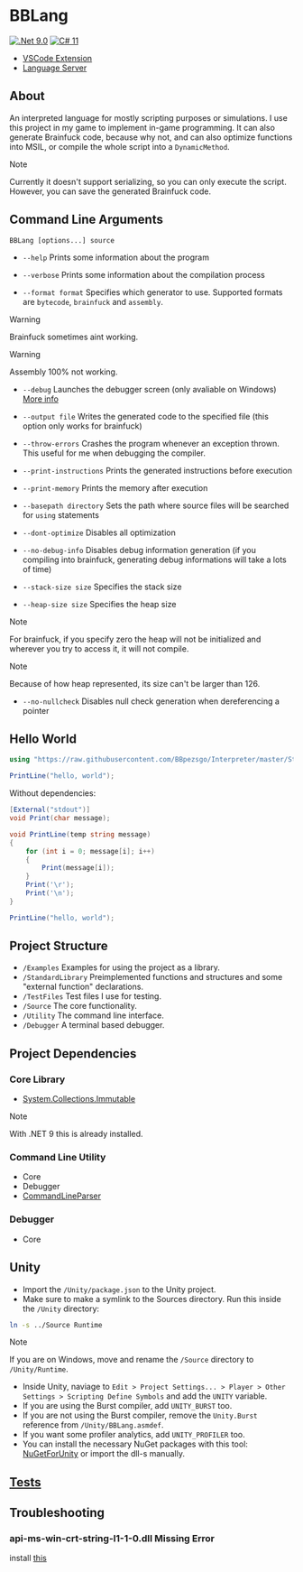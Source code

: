 # BBLang

[![.Net 9.0](https://img.shields.io/badge/.NET-9.0-5C2D91?style=flat-square)](#)
[![C# 11](https://img.shields.io/badge/C%23-11-239120.svg?style=flat-square)](#)

- [VSCode Extension](https://github.com/BBpezsgo/InterpreterVSCodeExtension)
- [Language Server](https://github.com/BBpezsgo/BBCode-LanguageServer)

## About

An interpreted language for mostly scripting purposes or simulations. I use this project in my game to implement in-game programming. It can also generate Brainfuck code, because why not, and can also optimize functions into MSIL, or compile the whole script into a `DynamicMethod`.

> [!NOTE]
> Currently it doesn't support serializing, so you can only execute the script. However, you can save the generated Brainfuck code.

## Command Line Arguments

`BBLang [options...] source`

- `--help` Prints some information about the program

- `--verbose` Prints some information about the compilation process

- `--format format` Specifies which generator to use. Supported formats are `bytecode`, `brainfuck` and `assembly`.

> [!WARNING]
> Brainfuck sometimes aint working.

> [!WARNING]
> Assembly 100% not working.

- `--debug` Launches the debugger screen (only avaliable on Windows) [More info](https://github.com/BBpezsgo/Interpreter/wiki/Debugger)

- `--output file` Writes the generated code to the specified file (this option only works for brainfuck)

- `--throw-errors` Crashes the program whenever an exception thrown. This useful for me when debugging the compiler.

- `--print-instructions` Prints the generated instructions before execution

- `--print-memory` Prints the memory after execution

- `--basepath directory` Sets the path where source files will be searched for `using` statements

- `--dont-optimize` Disables all optimization

- `--no-debug-info` Disables debug information generation (if you compiling into brainfuck, generating debug informations will take a lots of time)

- `--stack-size size` Specifies the stack size

- `--heap-size size` Specifies the heap size

> [!NOTE]
> For brainfuck, if you specify zero the heap will not be initialized and wherever you try to access it, it will not compile.

> [!NOTE]
> Because of how heap represented, its size can't be larger than 126.

- `--no-nullcheck` Disables null check generation when dereferencing a pointer

## Hello World

```cs
using "https://raw.githubusercontent.com/BBpezsgo/Interpreter/master/StandardLibrary/System.Console.bbc";

PrintLine("hello, world");
```

Without dependencies:

```cs
[External("stdout")]
void Print(char message);

void PrintLine(temp string message)
{
    for (int i = 0; message[i]; i++)
    {
        Print(message[i]);
    }
    Print('\r');
    Print('\n');
}

PrintLine("hello, world");
```

## Project Structure

- `/Examples` Examples for using the project as a library.
- `/StandardLibrary` Preimplemented functions and structures and some "external function" declarations.
- `/TestFiles` Test files I use for testing.
- `/Source` The core functionality.
- `/Utility` The command line interface.
- `/Debugger` A terminal based debugger.

## Project Dependencies

### Core Library

- [System.Collections.Immutable](https://www.nuget.org/packages/System.Collections.Immutable)
> [!NOTE]
> With .NET 9 this is already installed.

### Command Line Utility

- Core
- Debugger
- [CommandLineParser](https://www.nuget.org/packages/CommandLineParser)

### Debugger

- Core

## Unity

- Import the `/Unity/package.json` to the Unity project.
- Make sure to make a symlink to the Sources directory. Run this inside the `/Unity` directory:
```sh
ln -s ../Source Runtime
```
> [!NOTE]
> If you are on Windows, move and rename the `/Source` directory to `/Unity/Runtime`.

- Inside Unity, naviage to `Edit > Project Settings... > Player > Other Settings > Scripting Define Symbols` and add the `UNITY` variable.
- If you are using the Burst compiler, add `UNITY_BURST` too.
- If you are not using the Burst compiler, remove the `Unity.Burst` reference from `/Unity/BBLang.asmdef`.
- If you want some profiler analytics, add `UNITY_PROFILER` too.
- You can install the necessary NuGet packages with this tool: [NuGetForUnity](https://github.com/GlitchEnzo/NuGetForUnity) or import the dll-s manually.

## [Tests](https://github.com/BBpezsgo/Interpreter/blob/master/Tests.md)

## Troubleshooting

### api-ms-win-crt-string-l1-1-0.dll Missing Error

install [this](https://learn.microsoft.com/en-us/cpp/windows/latest-supported-vc-redist?view=msvc-170)
